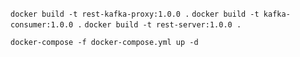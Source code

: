 `docker build -t rest-kafka-proxy:1.0.0 .`
`docker build -t kafka-consumer:1.0.0 .`
`docker build -t rest-server:1.0.0 .`

`docker-compose -f docker-compose.yml up -d`